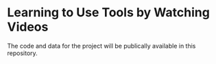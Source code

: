 # Learning  to  Use  Tools  by  Watching  Videos

The code and data for the project will be publically available in this repository.
